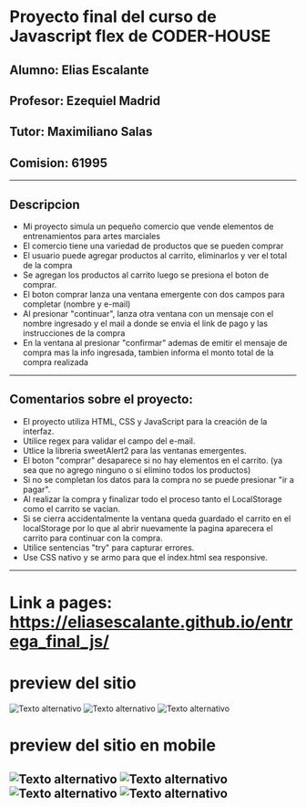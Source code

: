 # Proyecto final del curso de Javascript flex de CODER-HOUSE
## Alumno: Elias Escalante
## Profesor: Ezequiel Madrid
## Tutor: Maximiliano Salas 
## Comision: 61995

----

## Descripcion

- Mi proyecto simula un pequeño comercio que vende elementos de entrenamientos para artes marciales
- El comercio tiene una variedad de productos que se pueden comprar
- El usuario puede agregar productos al carrito, eliminarlos y ver el total de la compra
- Se agregan los productos al carrito luego se presiona el boton de comprar.
- El boton comprar lanza una ventana emergente con dos campos para completar (nombre y e-mail)
- Al presionar "continuar", lanza otra ventana con un mensaje con el nombre ingresado y el mail a donde se envia el link de pago y las instrucciones de la compra
- En la ventana al presionar "confirmar" ademas de emitir el mensaje de compra mas la info ingresada, tambien informa el monto total de la compra realizada

----
   ## Comentarios sobre el proyecto: 

 - El proyecto utiliza HTML, CSS y JavaScript para la creación de la interfaz.
 - Utilice regex para validar el campo del e-mail.
 - Utlice la libreria sweetAlert2 para las ventanas emergentes.
 - El boton "comprar" desaparece si no hay elementos en el carrito. (ya sea que no agrego ninguno o si elimino todos los productos)
 - Si no se completan los datos para la compra no se puede presionar "ir a pagar".
 - Al realizar la compra y finalizar todo el proceso tanto el LocalStorage como el carrito se vacian.
 - Si se cierra accidentalmente la ventana queda guardado el carrito en el localStorage por lo que al abrir
   nuevamente la pagina aparecera el carrito para continuar con la compra.
 - Utilice sentencias "try" para capturar errores.
 - Use CSS nativo y se armo para que el index.html sea responsive.
 
 ---


# Link a pages: https://eliasescalante.github.io/entrega_final_js/

# preview del sitio

![Texto alternativo](https://github.com/eliasescalante/entrega_final_js/blob/main/assets/capture_1.JPG)
![Texto alternativo](https://github.com/eliasescalante/entrega_final_js/blob/main/assets/capture_2.JPG)
![Texto alternativo](https://github.com/eliasescalante/entrega_final_js/blob/main/assets/capture_3.JPG)

# preview del sitio en mobile

![Texto alternativo](https://github.com/eliasescalante/entrega_final_js/blob/main/assets/capture_responsive_1.JPG)
![Texto alternativo](https://github.com/eliasescalante/entrega_final_js/blob/main/assets/capture_responsive_2.JPG)
![Texto alternativo](https://github.com/eliasescalante/entrega_final_js/blob/main/assets/capture_responsive_3.JPG)
![Texto alternativo](https://github.com/eliasescalante/entrega_final_js/blob/main/assets/capture_responsive_4.JPG)
---
